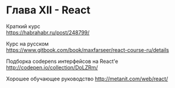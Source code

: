 # Глава XII - React

Краткий курс<BR>
https://habrahabr.ru/post/248799/

Курс на русском<BR>
https://www.gitbook.com/book/maxfarseer/react-course-ru/details

Подборка codepens интерфейсов на React'e<BR>
http://codepen.io/collection/DoLZRm/

Хорошее обучающее руководство
http://metanit.com/web/react/